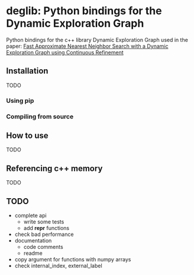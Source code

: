 # deglib: Python bindings for the Dynamic Exploration Graph

Python bindings for the c++ library Dynamic Exploration Graph used in the paper:
[Fast Approximate Nearest Neighbor Search with a Dynamic Exploration Graph using Continuous Refinement](https://arxiv.org/abs/2307.10479)

## Installation
TODO

### Using pip

### Compiling from source

## How to use
TODO

## Referencing c++ memory
TODO

## TODO
- complete api
  - write some tests
  - add __repr__ functions
- check bad performance
- documentation
  - code comments
  - readme
- copy argument for functions with numpy arrays
- check internal_index, external_label
